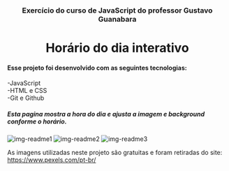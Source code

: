 <h3 align ="center">Exercício do curso de JavaScript do professor Gustavo Guanabara</h3>  

<h1 align="center"> Horário do dia interativo </h1>

<h4>Esse projeto foi desenvolvido com as seguintes tecnologias:</h3>

-JavaScript <br/>
-HTML e CSS <br/>
-Git e Github

<h5>Esta pagina mostra a hora do dia e ajusta a imagem e background conforme o horário.</h5>


![img-readme1](https://user-images.githubusercontent.com/118061068/236634838-266f5870-478a-4c67-aa56-d3530eb5e2f2.png)
![img-readme2](https://user-images.githubusercontent.com/118061068/236634853-01f08060-a61d-4c1e-aebf-0c5de3373de4.png)
![img-readme3](https://user-images.githubusercontent.com/118061068/236634854-d4251429-aa4d-405e-bad9-f10cf8cba6ba.png)

As imagens utilizadas neste projeto são gratuitas e foram retiradas do site: https://www.pexels.com/pt-br/




